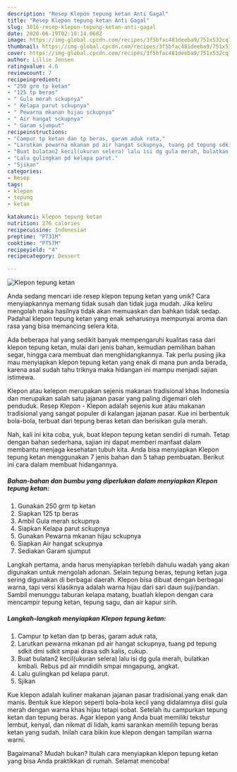 ```yaml
---
description: "Resep Klepon tepung ketan Anti Gagal"
title: "Resep Klepon tepung ketan Anti Gagal"
slug: 3016-resep-klepon-tepung-ketan-anti-gagal
date: 2020-06-19T02:10:14.068Z
image: https://img-global.cpcdn.com/recipes/3f5bfac481deeba9/751x532cq70/klepon-tepung-ketan-foto-resep-utama.jpg
thumbnail: https://img-global.cpcdn.com/recipes/3f5bfac481deeba9/751x532cq70/klepon-tepung-ketan-foto-resep-utama.jpg
cover: https://img-global.cpcdn.com/recipes/3f5bfac481deeba9/751x532cq70/klepon-tepung-ketan-foto-resep-utama.jpg
author: Lillie Jensen
ratingvalue: 4.6
reviewcount: 7
recipeingredient:
- "250 grm tp ketan"
- "125 tp beras"
- " Gula merah sckupnya"
- " Kelapa parut sckupnya"
- " Pewarna mkanan hijau sckupnya"
- " Air hangat sckupnya"
- " Garam sjumput"
recipeinstructions:
- "Campur tp ketan dan tp beras, garam aduk rata,"
- "Larutkan pewarna mkanan pd air hangat sckupnya, tuang pd tepung sdkit dmi sdkit smpai drasa sdh kalis, cukup."
- "Buat bulatan2 kecil(ukuran selera) lalu isi dg gula merah, bulatkan kmbali. Rebus pd air mndidih smpai mngapung, angkat."
- "Lalu gulingkan pd kelapa parut."
- "Sjikan"
categories:
- Resep
tags:
- klepon
- tepung
- ketan

katakunci: klepon tepung ketan 
nutrition: 276 calories
recipecuisine: Indonesian
preptime: "PT31M"
cooktime: "PT57M"
recipeyield: "4"
recipecategory: Dessert

---
```



![Klepon tepung ketan](https://img-global.cpcdn.com/recipes/3f5bfac481deeba9/751x532cq70/klepon-tepung-ketan-foto-resep-utama.jpg)

Anda sedang mencari ide resep klepon tepung ketan yang unik? Cara menyiapkannya memang tidak susah dan tidak juga mudah. Jika keliru mengolah maka hasilnya tidak akan memuaskan dan bahkan tidak sedap. Padahal klepon tepung ketan yang enak seharusnya mempunyai aroma dan rasa yang bisa memancing selera kita.

Ada beberapa hal yang sedikit banyak mempengaruhi kualitas rasa dari klepon tepung ketan, mulai dari jenis bahan, kemudian pemilihan bahan segar, hingga cara membuat dan menghidangkannya. Tak perlu pusing jika mau menyiapkan klepon tepung ketan yang enak di mana pun anda berada, karena asal sudah tahu triknya maka hidangan ini mampu menjadi sajian istimewa.

Klepon atau kelepon merupakan sejenis makanan tradisional khas Indonesia dan merupakan salah satu jajanan pasar yang paling digemari oleh penduduk. Resep Klepon - Klepon adalah sejenis kue atau makanan tradisional yang sangat populer di kalangan jajanan pasar. Kue ini berbentuk bola-bola, terbuat dari tepung beras ketan dan berisikan gula merah.


Nah, kali ini kita coba, yuk, buat klepon tepung ketan sendiri di rumah. Tetap dengan bahan sederhana, sajian ini dapat memberi manfaat dalam membantu menjaga kesehatan tubuh kita. Anda bisa menyiapkan Klepon tepung ketan menggunakan 7 jenis bahan dan 5 tahap pembuatan. Berikut ini cara dalam membuat hidangannya.

<!--inarticleads1-->

##### Bahan-bahan dan bumbu yang diperlukan dalam menyiapkan Klepon tepung ketan:

1. Gunakan 250 grm tp ketan
1. Siapkan 125 tp beras
1. Ambil  Gula merah sckupnya
1. Siapkan  Kelapa parut sckupnya
1. Gunakan  Pewarna mkanan hijau sckupnya
1. Siapkan  Air hangat sckupnya
1. Sediakan  Garam sjumput


Langkah pertama, anda harus menyiapkan terlebih dahulu wadah yang akan digunakan untuk mengolah adonan. Selain tepung beras, tepung ketan juga sering digunakan di berbagai daerah. Klepon bisa dibuat dengan berbagai warna, tapi versi klasiknya adalah warna hijau dari sari daun suji/pandan. Sambil menunggu taburan kelapa matang, buatlah klepon dengan cara mencampir tepung ketan, tepung sagu, dan air kapur sirih. 

<!--inarticleads2-->

##### Langkah-langkah menyiapkan Klepon tepung ketan:

1. Campur tp ketan dan tp beras, garam aduk rata,
1. Larutkan pewarna mkanan pd air hangat sckupnya, tuang pd tepung sdkit dmi sdkit smpai drasa sdh kalis, cukup.
1. Buat bulatan2 kecil(ukuran selera) lalu isi dg gula merah, bulatkan kmbali. Rebus pd air mndidih smpai mngapung, angkat.
1. Lalu gulingkan pd kelapa parut.
1. Sjikan


Kue klepon adalah kuliner makanan jajanan pasar tradisional.yang enak dan manis. Bentuk kue klepon seperti bola-bola kecil yang didalamnya diisi gula merah dengan warna khas hijau tetapi sobat. Setelah itu campurkan tepung ketan dan tepung beras. Agar klepon yang Anda buat memiliki tekstur lembut, kenyal, dan nikmat di lidah, kami sarankan memilih tepung beras ketan yang sudah. Inilah cara bikin kue klepon dengan tampilan warna warni. 

Bagaimana? Mudah bukan? Itulah cara menyiapkan klepon tepung ketan yang bisa Anda praktikkan di rumah. Selamat mencoba!

